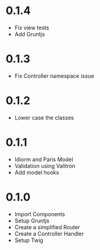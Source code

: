 # 0.1.4
- Fix view tests
- Add Gruntjs

# 0.1.3
- Fix Controller namespace issue

# 0.1.2
- Lower case the classes

# 0.1.1
- Idiorm and Paris Model
- Validation using Valitron
- Add model hooks

# 0.1.0
- Import Components
- Setup Gruntjs
- Create a simplified Router
- Create a Controller Handler
- Setup Twig